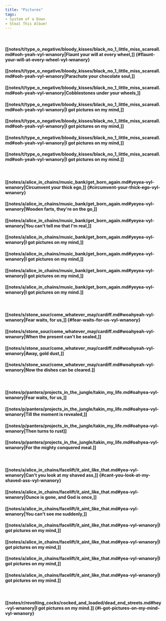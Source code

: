 ```yaml
---
title: "Pictures"
tags:
- System of a Down
- Steal This Album!
---
```

&nbsp;
#### [[notes/t/type_o_negative/bloody_kisses/black_no_1_little_miss_scareall.md#ooh-yeah-vyl-wnanory|Flaunt your will at every wheel,]] {#flaunt-your-will-at-every-wheel-vyl-wnanory}
#### [[notes/t/type_o_negative/bloody_kisses/black_no_1_little_miss_scareall.md#ooh-yeah-vyl-wnanory|Parachute your chocolate soul,]]
#### [[notes/t/type_o_negative/bloody_kisses/black_no_1_little_miss_scareall.md#ooh-yeah-vyl-wnanory|Cobblestones under your wheels,]]
#### [[notes/t/type_o_negative/bloody_kisses/black_no_1_little_miss_scareall.md#ooh-yeah-vyl-wnanory|I got pictures on my mind,]]
#### [[notes/t/type_o_negative/bloody_kisses/black_no_1_little_miss_scareall.md#ooh-yeah-vyl-wnanory|I got pictures on my mind,]]
#### [[notes/t/type_o_negative/bloody_kisses/black_no_1_little_miss_scareall.md#ooh-yeah-vyl-wnanory|I got pictures on my mind,]]
#### [[notes/t/type_o_negative/bloody_kisses/black_no_1_little_miss_scareall.md#ooh-yeah-vyl-wnanory|I got pictures on my mind.]]
&nbsp;
#### [[notes/a/alice_in_chains/music_bank/get_born_again.md#yeyea-vyl-wnanory|Circumvent your thick ego,]] {#circumvent-your-thick-ego-vyl-wnanory}
#### [[notes/a/alice_in_chains/music_bank/get_born_again.md#yeyea-vyl-wnanory|Wooden farts, they're on the go,]]
#### [[notes/a/alice_in_chains/music_bank/get_born_again.md#yeyea-vyl-wnanory|You can't tell me that I'm real,]]
#### [[notes/a/alice_in_chains/music_bank/get_born_again.md#yeyea-vyl-wnanory|I got pictures on my mind,]]
#### [[notes/a/alice_in_chains/music_bank/get_born_again.md#yeyea-vyl-wnanory|I got pictures on my mind,]]
#### [[notes/a/alice_in_chains/music_bank/get_born_again.md#yeyea-vyl-wnanory|I got pictures on my mind,]]
#### [[notes/a/alice_in_chains/music_bank/get_born_again.md#yeyea-vyl-wnanory|I got pictures on my mind.]]
&nbsp;
#### [[notes/s/stone_sour/come_whatever_may/cardiff.md#woahyeah-vyl-wnanory|Fear waits, for us,]] {#fear-waits-for-us-vyl-wnanory}
#### [[notes/s/stone_sour/come_whatever_may/cardiff.md#woahyeah-vyl-wnanory|When the present can't be sealed,]]
#### [[notes/s/stone_sour/come_whatever_may/cardiff.md#woahyeah-vyl-wnanory|Away, gold dust,]]
#### [[notes/s/stone_sour/come_whatever_may/cardiff.md#woahyeah-vyl-wnanory|Now the dishes can be cleared.]]
&nbsp;
#### [[notes/p/pantera/projects_in_the_jungle/takin_my_life.md#oahyea-vyl-wnanory|Fear waits, for us,]]
#### [[notes/p/pantera/projects_in_the_jungle/takin_my_life.md#oahyea-vyl-wnanory|Till the moment is revealed,]]
#### [[notes/p/pantera/projects_in_the_jungle/takin_my_life.md#oahyea-vyl-wnanory|Then turns to rust]]
#### [[notes/p/pantera/projects_in_the_jungle/takin_my_life.md#oahyea-vyl-wnanory|For the mighty conquered meal.]]
&nbsp;
#### [[notes/a/alice_in_chains/facelift/it_aint_like_that.md#yea-vyl-wnanory|Can't you look at my shaved ass,]] {#cant-you-look-at-my-shaved-ass-vyl-wnanory}
#### [[notes/a/alice_in_chains/facelift/it_aint_like_that.md#yea-vyl-wnanory|Ounce is gone, and God is once,]]
#### [[notes/a/alice_in_chains/facelift/it_aint_like_that.md#yea-vyl-wnanory|You can't see me suddenly,]]
#### [[notes/a/alice_in_chains/facelift/it_aint_like_that.md#yea-vyl-wnanory|I got pictures on my mind,]]
#### [[notes/a/alice_in_chains/facelift/it_aint_like_that.md#yea-vyl-wnanory|I got pictures on my mind,]]
#### [[notes/a/alice_in_chains/facelift/it_aint_like_that.md#yea-vyl-wnanory|I got pictures on my mind,]]
#### [[notes/a/alice_in_chains/facelift/it_aint_like_that.md#yea-vyl-wnanory|I got pictures on my mind.]]
&nbsp;
#### [[notes/r/revolting_cocks/cocked_and_loaded/dead_end_streets.md#hey-vyl-wnanory|I got pictures on my mind.]] {#i-got-pictures-on-my-mind-vyl-wnanory}
